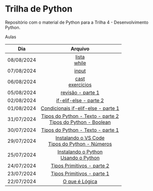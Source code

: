 # Trilha de Python

Repositório com o material de Python para a Trilha 4 - Desenvolvimento Python.

Aulas

| Dia | Arquivo |
| :----: | :----: |
| 08/08/2024 | [lista](1.logica-programacao/lista-while.md)<br>[while]() |
| 07/08/2024 | [input](1.logica-programacao/input.md) |
| 06/08/2024 | [cast](1.logica-programacao/cast.md)<br>[exercícios](1.logica-programacao/revisao-parte-1.md) |
| 05/08/2024 | [revisão - parte 1](1.logica-programacao/revisao-parte-1.md) |
| 02/08/2024 | [if-elif-else - parte 2](1.logica-programacao/condicionais-if-elif-else.md#if-aninhado) |
| 01/08/2024 | [Condicionais if-elif-else - parte 1](1.logica-programacao/condicionais-if-elif-else.md) |
| 31/07/2024 | [Tipos do Python - Texto - parte 2](1.logica-programacao/tipos-python.md#manipulando-strings)<br>[Tipos do Python - Boolean](1.logica-programacao/tipos-python.md#lógico) |
| 30/07/2024 | [Tipos do Python - Texto - parte 1](1.logica-programacao/tipos-python.md#texto) |
| 29/07/2024 | [Instalando o VS Code](1.logica-programacao/instalando-vscode.md)<br>[Tipos do Python - Números](1.logica-programacao/tipos-python.md) |
| 25/07/2024 | [Instalando o Python](1.logica-programacao/instalando-python.md)<br>[Usando o Python](1.logica-programacao/usando-python.md) |
| 24/07/2024 | [Tipos Primitivos - parte 2](1.logica-programacao/tipos-primitivos.md#parênteses) |
| 23/07/2024 | [Tipos Primitivos - parte 1](1.logica-programacao/tipos-primitivos.md) |
| 22/07/2024 | [O que é Lógica](1.logica-programacao/o-que-eh-logica.md) |
